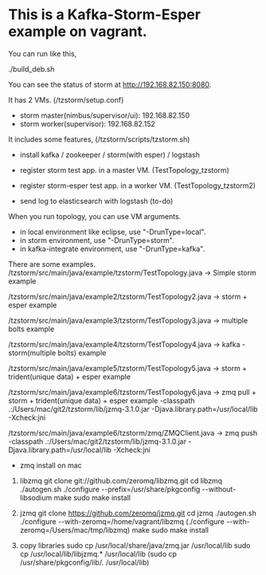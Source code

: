 This is a Kafka-Storm-Esper example on vagrant.
=====================================

You can run like this,

./build_deb.sh

You can see the status of storm at http://192.168.82.150:8080.

It has 2 VMs. (/tzstorm/setup.conf)

- storm master(nimbus/supervisor/ui): 192.168.82.150
- storm worker(supervisor): 192.168.82.152

It includes some features, (/tzstorm/scripts/tzstorm.sh)

- install kafka / zookeeper / storm(with esper) / logstash
- register storm test app. in a master VM. (TestTopology_tzstorm)
- register storm-esper test app. in a worker VM. (TestTopology_tzstorm2)

- send log to elasticsearch with logstash (to-do)

When you run topology, you can use VM arguments.

- in local environment like eclipse, use "-DrunType=local".
- in storm environment, use "-DrunType=storm".
- in kafka-integrate environment, use "-DrunType=kafka".

There are some examples.
/tzstorm/src/main/java/example/tzstorm/TestTopology.java
-> Simple storm example 

/tzstorm/src/main/java/example2/tzstorm/TestTopology2.java
-> storm + esper example 

/tzstorm/src/main/java/example3/tzstorm/TestTopology3.java
-> multiple bolts example

/tzstorm/src/main/java/example4/tzstorm/TestTopology4.java
-> kafka - storm(multiple bolts) example

/tzstorm/src/main/java/example5/tzstorm/TestTopology5.java
-> storm + trident(unique data) + esper example 

/tzstorm/src/main/java/example6/tzstorm/TestTopology6.java
-> zmq pull + storm + trident(unique data) + esper example 
-classpath .:/Users/mac/git2/tzstorm/lib/jzmq-3.1.0.jar -Djava.library.path=/usr/local/lib -Xcheck:jni

/tzstorm/src/main/java/example6/tzstorm/zmq/ZMQClient.java
-> zmq push
-classpath .:/Users/mac/git2/tzstorm/lib/jzmq-3.1.0.jar -Djava.library.path=/usr/local/lib -Xcheck:jni

* zmq install on mac

1) libzmq
git clone git://github.com/zeromq/libzmq.git
cd libzmq
./autogen.sh
./configure --prefix=/usr/share/pkgconfig --without-libsodium
make
sudo make install

2) jzmq
git clone https://github.com/zeromq/jzmq.git
cd jzmq
./autogen.sh
./configure --with-zeromq=/home/vagrant/libzmq
(./configure --with-zeromq=/Users/mac/tmp/libzmq)
make
sudo make install

3) copy libraries
sudo cp /usr/local/share/java/zmq.jar /usr/local/lib
sudo cp /usr/local/lib/libjzmq.* /usr/local/lib
(sudo cp /usr/share/pkgconfig/lib/*.* /usr/local/lib)




